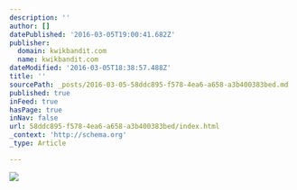 ```yaml
---
description: ''
author: []
datePublished: '2016-03-05T19:00:41.682Z'
publisher:
  domain: kwikbandit.com
  name: kwikbandit.com
dateModified: '2016-03-05T18:38:57.488Z'
title: ''
sourcePath: _posts/2016-03-05-58ddc895-f578-4ea6-a658-a3b400383bed.md
published: true
inFeed: true
hasPage: true
inNav: false
url: 58ddc895-f578-4ea6-a658-a3b400383bed/index.html
_context: 'http://schema.org'
_type: Article

---
```

![](http://kwikbandit.com/images/infographic.png)